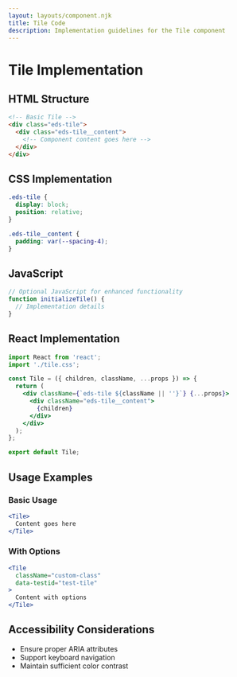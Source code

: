 ```yaml
---
layout: layouts/component.njk
title: Tile Code
description: Implementation guidelines for the Tile component
---
```


# Tile Implementation

## HTML Structure

```html
<!-- Basic Tile -->
<div class="eds-tile">
  <div class="eds-tile__content">
    <!-- Component content goes here -->
  </div>
</div>
```

## CSS Implementation

```css
.eds-tile {
  display: block;
  position: relative;
}

.eds-tile__content {
  padding: var(--spacing-4);
}
```

## JavaScript

```javascript
// Optional JavaScript for enhanced functionality
function initializeTile() {
  // Implementation details
}
```

## React Implementation

```jsx
import React from 'react';
import './tile.css';

const Tile = ({ children, className, ...props }) => {
  return (
    <div className={`eds-tile ${className || ''}`} {...props}>
      <div className="eds-tile__content">
        {children}
      </div>
    </div>
  );
};

export default Tile;
```

## Usage Examples

### Basic Usage

```jsx
<Tile>
  Content goes here
</Tile>
```

### With Options

```jsx
<Tile 
  className="custom-class"
  data-testid="test-tile"
>
  Content with options
</Tile>
```

## Accessibility Considerations

- Ensure proper ARIA attributes
- Support keyboard navigation
- Maintain sufficient color contrast
